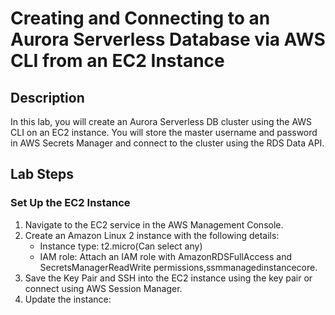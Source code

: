 # **Creating and Connecting to an Aurora Serverless Database via AWS CLI from an EC2 Instance**

## **Description**
In this lab, you will create an Aurora Serverless DB cluster using the AWS CLI on an EC2 instance. You will store the master username and password in AWS Secrets Manager and connect to the cluster using the RDS Data API.

## **Lab Steps**

### **Set Up the EC2 Instance**
   
1. Navigate to the EC2 service in the AWS Management Console.
2. Create an Amazon Linux 2 instance with the following details:
   -   Instance type: t2.micro(Can select any)
   -   IAM role: Attach an IAM role with AmazonRDSFullAccess and SecretsManagerReadWrite permissions,ssmmanagedinstancecore.
3. Save the Key Pair and SSH into the EC2 instance using the key pair or connect using AWS Session Manager.
4. Update the instance:

